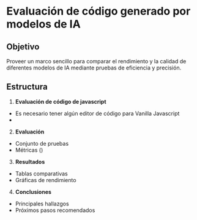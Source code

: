 # Evaluación de código generado por modelos de IA

## Objetivo
Proveer un marco sencillo para comparar el rendimiento y la calidad de diferentes modelos de IA mediante pruebas de eficiencia y precisión.

## Estructura
1. **Evaluación de código de javascript**  
  - Es necesario tener algún editor de código para Vanilla Javascript
  - 

2. **Evaluación**
  - Conjunto de pruebas  
  - Métricas ()

3. **Resultados**
  - Tablas comparativas  
  - Gráficas de rendimiento

4. **Conclusiones**
  - Principales hallazgos  
  - Próximos pasos recomendados


